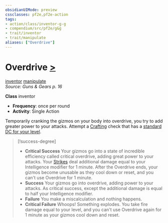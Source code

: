 ```yaml
---
obsidianUIMode: preview
cssclasses: pf2e,pf2e-action
tags:
- action/class/inventor-g-g
- compendium/src/pf2e/g&g
- trait/inventor
- trait/manipulate
aliases: ["Overdrive"]
---
```

# Overdrive [>](rules/core-rulebook/chapter-9-playing-the-game.md#Actions "Single Action")
[inventor](rules/traits/inventor-g-g.md "Inventor Class Trait")  [manipulate](rules/traits/manipulate.md "Manipulate General Trait")  
*Source: Guns & Gears p. 16*  

**Class** inventor
- **Frequency**: once per round
- **Activity**: Single Action

Temporarily cranking the gizmos on your body into overdrive, you try to add greater power to your attacks. Attempt a [Crafting](compendium/skills.md#Crafting) check that has a [standard DC for your level](rules/tables/dcs-by-level.md).

> [!success-degree] 
> - **Critical Success** Your gizmos go into a state of incredible efficiency called critical overdrive, adding great power to your attacks. Your [Strikes](rules/actions/strike.md) deal additional damage equal to your Intelligence modifier for 1 minute. After the Overdrive ends, your gizmos become unusable as they cool down or reset, and you can't use Overdrive for 1 minute.
> - **Success** Your gizmos go into overdrive, adding power to your attacks. As critical success, except the additional damage is equal to half your Intelligence modifier.
> - **Failure** You make a miscalculation and nothing happens.
> - **Critical Failure** Whoops! Something explodes. You take fire damage equal to your level, and you can't use Overdrive again for 1 minute as your gizmos cool down and reset.